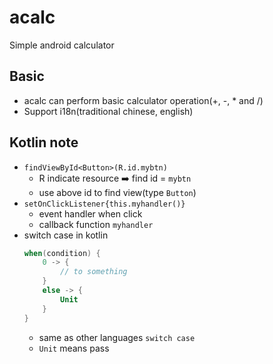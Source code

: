 # acalc
Simple android calculator

## Basic
+ acalc can perform basic calculator operation(+, -, \* and /)
+ Support i18n(traditional chinese, english)

## Kotlin note
+ `findViewById<Button>(R.id.mybtn)`
    + R indicate resource :arrow_right: find id = `mybtn`
    + use above id to find view(type `Button`)
+ `setOnClickListener{this.myhandler()}`
    + event handler when click
    + callback function `myhandler`
+ switch case in kotlin
    ```kotlin
    when(condition) {
        0 -> {
            // to something
        }
        else -> {
            Unit
        }
    }
    ```
    + same as other languages `switch case`
    + `Unit` means pass
